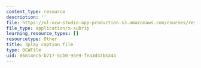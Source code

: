 ```yaml
---
content_type: resource
description: ''
file: https://ol-ocw-studio-app-production.s3.amazonaws.com/courses/res-14-001-abdul-latif-jameel-poverty-action-lab-executive-training-evaluating-social-programs-2009-spring-2009/86814ec5b7175cb095e9fea3d37b534a_a7sDTYmqdSY.vtt
file_type: application/x-subrip
learning_resource_types: []
resourcetype: Other
title: 3play caption file
type: OCWFile
uid: 86814ec5-b717-5cb0-95e9-fea3d37b534a
---
```

